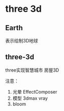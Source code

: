 # three 3d

## Earth
表示绘制3D地球
## three-3d
three实现智慧城市
房屋3D

注意：
1. 光晕 EffectComposer
2. 模型 3dmax vray
3. bloom
